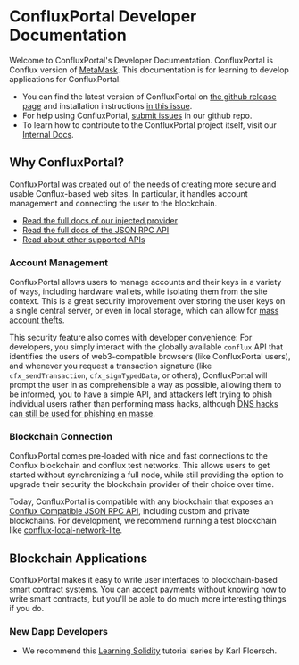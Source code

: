 # ConfluxPortal Developer Documentation

<!-- ![Conflux Logo](https://www.conflux-chain.org/icons/icon-48x48.png) -->
Welcome to ConfluxPortal's Developer Documentation. ConfluxPortal is Conflux
version of [MetaMask](https://github.com/MetaMask/metamask-extension#readme).
This documentation is for learning to develop applications for ConfluxPortal.  

- You can find the latest version of ConfluxPortal on [the github release
page](https://github.com/Conflux-Chain/conflux-portal/releases) and installation
instructions [in this
issue](https://github.com/Conflux-Chain/conflux-portal/issues/31). 
- For help using ConfluxPortal, [submit
  issues](https://github.com/Conflux-Chain/conflux-portal/issues/new/choose)
  in our github repo.
- To learn how to contribute to the ConfluxPortal project itself, visit our
  [Internal
  Docs](https://github.com/Conflux-Chain/conflux-portal/tree/develop/docs). 

## Why ConfluxPortal?

ConfluxPortal was created out of the needs of creating more secure and usable
Conflux-based web sites. In particular, it handles account management and
connecting the user to the blockchain. 

- [Read the full docs of our injected provider](./API_Reference/Conflux_Provider)
- [Read the full docs of the JSON RPC API](./API_Reference/JSON_RPC_API)
- [Read about other supported APIs](./API_Reference/Experimental_APIs)

### Account Management

ConfluxPortal allows users to manage accounts and their keys in a variety of
ways, including hardware wallets, while isolating them from the site context.
This is a great security improvement over storing the user keys on a single
central server, or even in local storage, which can allow for [mass account
thefts](https://www.ccn.com/cryptocurrency-exchange-etherdelta-hacked-in-dns-hijacking-scheme/). 

This security feature also comes with developer convenience: For developers, you
simply interact with the globally available `conflux` API that identifies the
users of web3-compatible browsers (like ConfluxPortal users), and whenever you
request a transaction signature (like `cfx_sendTransaction`,
`cfx_signTypedData`, or others), ConfluxPortal will prompt the user in as
comprehensible a way as possible, allowing them to be informed, you to have a
simple API, and attackers left trying to phish individual users rather than
performing mass hacks, although [DNS hacks can still be used for phishing en
masse](https://medium.com/metamask/new-phishing-strategy-becoming-common-1b1123837168). 

### Blockchain Connection

ConfluxPortal comes pre-loaded with nice and fast connections to the Conflux
blockchain and conflux test networks. This allows users to get started without
synchronizing a full node, while still providing the option to upgrade their
security the blockchain provider of their choice over time. 

Today, ConfluxPortal is compatible with any blockchain that exposes an [Conflux
Compatible JSON RPC API](https://conflux-chain.github.io/conflux-doc/json-rpc/),
including custom and private blockchains. For development, we recommend running
a test blockchain like
[conflux-local-network-lite](https://github.com/yqrashawn/conflux-local-network-lite#readme). 

<!-- We're aware that there are constantly more and more private blockchains that -->
<!-- people are interested in connecting ConfluxPortal to, and [we are continuously -->
<!-- building towards easier and easier integration with these many -->
<!-- options](https://medium.com/metamask/metamasks-vision-for-multiple-network-support-4ffbee9ec64d).  -->

## Blockchain Applications

ConfluxPortal makes it easy to write user interfaces to blockchain-based smart
contract systems. You can accept payments without knowing how to write smart
contracts, but you'll be able to do much more interesting things if you do. 

### New Dapp Developers

- We recommend this [Learning
  Solidity](https://karl.tech/learning-solidity-part-1-deploy-a-contract/)
  tutorial series by Karl Floersch. 

